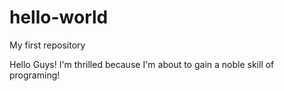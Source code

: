 # hello-world
My first repository

Hello Guys!
I'm thrilled because I'm about to gain a noble skill of programing!
